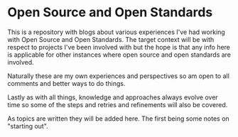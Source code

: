 # Open Source and Open Standards

This is a repository with blogs about various experiences I've had working with Open Source and Open Standards.
The target context will be with respect to projects I've been involved with but the hope is that any info here 
is applicable for other instances where open source and open standards are involved.

Naturally these are my own experiences and perspectives so am open to all comments and better ways to do things.

Lastly as with all things, knowledge and approaches always evolve over time so some of the steps and retries
and refinements will also be covered.

As topics are written they will be added here. The first being some notes on "starting out".
